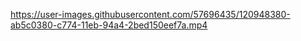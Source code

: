 
https://user-images.githubusercontent.com/57696435/120948380-ab5c0380-c774-11eb-94a4-2bed150eef7a.mp4
